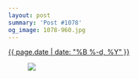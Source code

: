 ```yaml
---
layout: post
summary: 'Post #1078'
og_image: 1078-960.jpg
---
```


<div class="post">
 <time>
  <a href="/1078">
   {{ page.date | date: "%B %-d, %Y" }}
  </a>
 </time>
 <a href="/1078">
  <figure data-taken="2/17/2020">
   <img sizes="(min-width: 700px) 50vw, calc(100vw - 2rem)" src="{{ site.assets_url }}/1078-480.jpg" srcset="{{ site.assets_url }}/1078-240.jpg 240w, {{ site.assets_url }}/1078-480.jpg 480w, {{ site.assets_url }}/1078-720.jpg 720w, {{ site.assets_url }}/1078-960.jpg 960w"/>
  </figure>
 </a>
</div>
